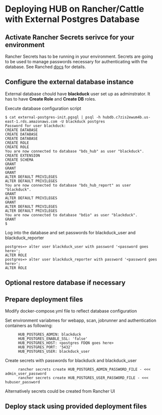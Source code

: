 # Deploying HUB on Rancher/Cattle with External Postgres Database

## Activate Rancher Secrets serivce for your environment

Rancher Secrets has to be running in your environment. Secrets are going to be used to manage passwords necessary for authenticating with the database. See Ranched [docs](https://rancher.com/docs/rancher/v1.6/en/cattle/secrets/) for details.

## Configure the external database instance

External database chould have **blackduck** user set up as adminstrator. It has to have **Create Role** and **Create DB** roles.


Execute database configuration script

```
$ cat external-postgres-init.pgsql | psql -h hubdb.c7zis2ewum4b.us-east-1.rds.amazonaws.com -U blackduck postgres 
Password for user blackduck: 
CREATE DATABASE
CREATE DATABASE
CREATE DATABASE
CREATE ROLE
CREATE ROLE
You are now connected to database "bds_hub" as user "blackduck".
CREATE EXTENSION
CREATE SCHEMA
GRANT
GRANT
GRANT
ALTER DEFAULT PRIVILEGES
ALTER DEFAULT PRIVILEGES
You are now connected to database "bds_hub_report" as user "blackduck".
GRANT
ALTER DEFAULT PRIVILEGES
GRANT
ALTER DEFAULT PRIVILEGES
ALTER DEFAULT PRIVILEGES
You are now connected to database "bdio" as user "blackduck".
GRANT
$ 
```

Log into the database and set passwords for blackduck_user and blackduck_reporter

```
postgres=> alter user blackduck_user with password '<password goes here>';
ALTER ROLE
postgres=> alter user blackduck_reporter with password '<password goes here>';
ALTER ROLE
```


## Optional restore database if necessary

## Prepare deployment files

Modify docker-compose.yml file to reflect database configuration


Set environment variabmes for webapp, scan, jobrunner and authentication containers as following:

```
      HUB_POSTGRES_ADMIN: blackduck
      HUB_POSTGRES_ENABLE_SSL: 'false'
      HUB_POSTGRES_HOST: <postgres FDQN goes here>
      HUB_POSTGRES_PORT: '5432'
      HUB_POSTGRES_USER: blackduck_user
```


Create secrets with passwords for blackduck and blackduck_user
```
      rancher secrets create HUB_POSTGRES_ADMIN_PASSWORD_FILE - <<< admin_user_password
      rancher secrets create HUB_POSTGRES_USER_PASSWORD_FILE - <<< hubuser_password
```

Alternatively secrets could be created from Rancher UI

## Deploy stack using provided deployment files

